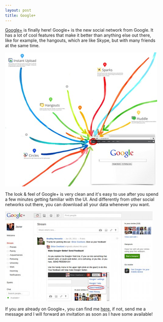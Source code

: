 ```yaml
---
layout: post
title: Google+
---
```



<p>
<a href="http://plus.google.com/">Google+</a> is finally here!
Google+ is the new social network from Google.
It has a lot of cool features that make it better than anything else
out there, like for example, the hangouts, which are like Skype, but with
many friends at the same time.
</p>

<img src="/images/google-plus-features.jpg"
  alt="Google Plus Features" />

<p>
The look & feel of Google+ is very clean and it's easy to use after you
spend a few minutes getting familiar with the UI. And differently from
other social networks out there, you can download all your data whenever
you want.
</p>

<img src="/images/google-plus-screenshot.jpg"
  alt="Google Plus Screenshot" />

<p>
If you are already on Google+, you can find me
<a href="https://plus.google.com/115448600022457507975/">here</a>,
if not, send me a message and I will forward an invitation as soon as
I have some available!
</p>
